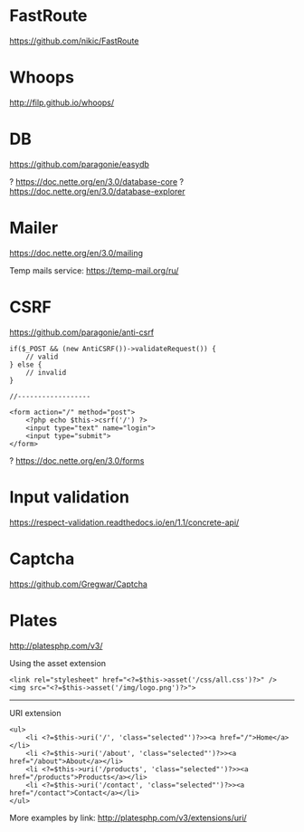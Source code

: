 # FastRoute

https://github.com/nikic/FastRoute

# Whoops

http://filp.github.io/whoops/

# DB

https://github.com/paragonie/easydb

? https://doc.nette.org/en/3.0/database-core
? https://doc.nette.org/en/3.0/database-explorer

# Mailer

https://doc.nette.org/en/3.0/mailing

Temp mails service: https://temp-mail.org/ru/

# CSRF

https://github.com/paragonie/anti-csrf

```
if($_POST && (new AntiCSRF())->validateRequest()) {
    // valid
} else {
    // invalid
}

//------------------

<form action="/" method="post">
    <?php echo $this->csrf('/') ?>
    <input type="text" name="login">
    <input type="submit">
</form>
```

? https://doc.nette.org/en/3.0/forms

# Input validation

https://respect-validation.readthedocs.io/en/1.1/concrete-api/

# Captcha

https://github.com/Gregwar/Captcha

# Plates

http://platesphp.com/v3/

Using the asset extension
```
<link rel="stylesheet" href="<?=$this->asset('/css/all.css')?>" />
<img src="<?=$this->asset('/img/logo.png')?>">
```

-------------------

URI extension
```
<ul>
    <li <?=$this->uri('/', 'class="selected"')?>><a href="/">Home</a></li>
    <li <?=$this->uri('/about', 'class="selected"')?>><a href="/about">About</a></li>
    <li <?=$this->uri('/products', 'class="selected"')?>><a href="/products">Products</a></li>
    <li <?=$this->uri('/contact', 'class="selected"')?>><a href="/contact">Contact</a></li>
</ul>
```
More examples by link: http://platesphp.com/v3/extensions/uri/